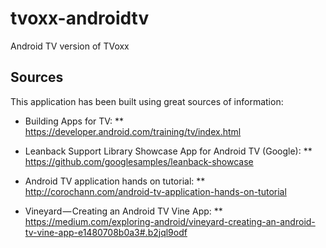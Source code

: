 # tvoxx-androidtv
Android TV version of TVoxx

## Sources
This application has been built using great sources of information:
* Building Apps for TV: 
** https://developer.android.com/training/tv/index.html

* Leanback Support Library Showcase App for Android TV (Google): 
** https://github.com/googlesamples/leanback-showcase

* Android TV application hands on tutorial: 
** http://corochann.com/android-tv-application-hands-on-tutorial

* Vineyard — Creating an Android TV Vine App: 
** https://medium.com/exploring-android/vineyard-creating-an-android-tv-vine-app-e1480708b0a3#.b2jql9odf
